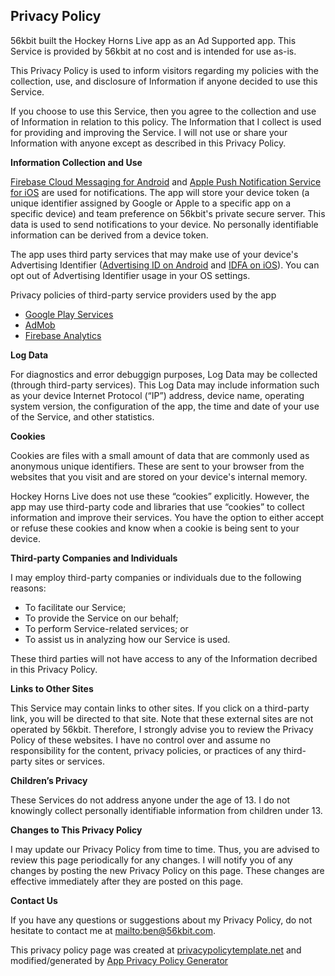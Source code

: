 ## Privacy Policy

56kbit built the Hockey Horns Live app as an Ad Supported app. This Service is provided by 56kbit at no cost and is intended for use as-is.

This Privacy Policy is used to inform visitors regarding my policies with the collection, use, and disclosure of Information if anyone decided to use this Service.

If you choose to use this Service, then you agree to the collection and use of Information in relation to this policy. The Information that I collect is used for providing and improving the Service. I will not use or share your Information with anyone except as described in this Privacy Policy.

**Information Collection and Use**

[Firebase Cloud Messaging for Android](https://firebase.google.com/) and [Apple Push Notification Service for iOS](https://developer.apple.com/notifications/) are used for notifications.  The app will store your device token (a unique identifier assigned by Google or Apple to a specific app on a specific device) and team preference on 56kbit's private secure server.  This data is used to send notifications to your device.  No personally identifiable information can be derived from a device token.

The app uses third party services that may make use of your device's Advertising Identifier ([Advertising ID on Android](https://en.wikipedia.org/wiki/Advertising_ID) and [IDFA on iOS](https://developer.apple.com/app-store/user-privacy-and-data-use/)).  You can opt out of Advertising Identifier usage in your OS settings.

Privacy policies of third-party service providers used by the app

*   [Google Play Services](https://www.google.com/policies/privacy/)
*   [AdMob](https://support.google.com/admob/answer/6128543?hl=en)
*   [Firebase Analytics](https://firebase.google.com/policies/analytics)

**Log Data**

For diagnostics and error debuggign purposes, Log Data may be collected (through third-party services). This Log Data may include information such as your device Internet Protocol (“IP”) address, device name, operating system version, the configuration of the app, the time and date of your use of the Service, and other statistics.

**Cookies**

Cookies are files with a small amount of data that are commonly used as anonymous unique identifiers. These are sent to your browser from the websites that you visit and are stored on your device's internal memory.

Hockey Horns Live does not use these “cookies” explicitly. However, the app may use third-party code and libraries that use “cookies” to collect information and improve their services. You have the option to either accept or refuse these cookies and know when a cookie is being sent to your device. 

**Third-party Companies and Individuals**

I may employ third-party companies or individuals due to the following reasons:

*   To facilitate our Service;
*   To provide the Service on our behalf;
*   To perform Service-related services; or
*   To assist us in analyzing how our Service is used.

These third parties will not have access to any of the Information decribed in this Privacy Policy. 

**Links to Other Sites**

This Service may contain links to other sites. If you click on a third-party link, you will be directed to that site. Note that these external sites are not operated by 56kbit. Therefore, I strongly advise you to review the Privacy Policy of these websites. I have no control over and assume no responsibility for the content, privacy policies, or practices of any third-party sites or services.

**Children’s Privacy**

These Services do not address anyone under the age of 13\. I do not knowingly collect personally identifiable information from children under 13\. 

**Changes to This Privacy Policy**

I may update our Privacy Policy from time to time. Thus, you are advised to review this page periodically for any changes. I will notify you of any changes by posting the new Privacy Policy on this page. These changes are effective immediately after they are posted on this page.

**Contact Us**

If you have any questions or suggestions about my Privacy Policy, do not hesitate to contact me at [mailto:ben@56kbit.com](ben@56kbit.com).

This privacy policy page was created at [privacypolicytemplate.net](https://privacypolicytemplate.net) and modified/generated by [App Privacy Policy Generator](https://app-privacy-policy-generator.firebaseapp.com/)

